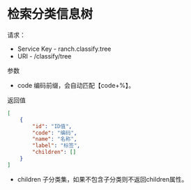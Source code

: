 # 检索分类信息树

请求：
- Service Key - ranch.classify.tree
- URI - /classify/tree

参数
- code 编码前缀，会自动匹配【code+%】。

返回值
```json
[
    {
        "id": "ID值",
        "code": "编码",
        "name": "名称",
        "label": "标签",
        "children": []
    }
]
```

- children 子分类集，如果不包含子分类则不返回children属性。
